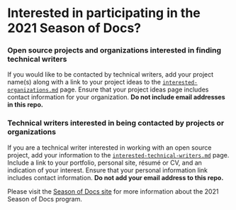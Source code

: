 # Interested in participating in the 2021 Season of Docs?

### Open source projects and organizations interested in finding technical writers
  If you would like to be contacted by technical writers, add your project name(s) along with a link to your project ideas to the [`interested-organizations.md`](./2021-participants/interested-organizations.md) page. Ensure that your project ideas page includes contact information for your organization. **Do not include email addresses in this repo.**
  
### Technical writers interested in being contacted by projects or organizations
  If you are a technical writer interested in working with an open source project, add your information to the [`interested-technical-writers.md`](./2021-participants/interested-technical-writers.md) page. Include a link to your portfolio, personal site, résumé or CV, and an indication of your interest. Ensure that your personal information link includes contact information. **Do not add your email address to this repo.** 
  
Please visit the [Season of Docs site](https://developers.google.com/season-of-docs) for more information about the 2021 Season of Docs program.
  
